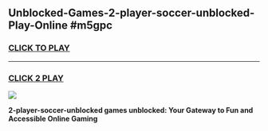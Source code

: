 
## Unblocked-Games-2-player-soccer-unblocked-Play-Online #m5gpc
<h3>
<a href="https://news.freeplayer.one?title=2-player-soccer-unblocked&ref=3">CLICK TO PLAY</a></h3>
<hr>

<h3>
<a href="https://news.freeplayer.one?title=2-player-soccer-unblocked&ref=3">CLICK 2 PLAY</a>
  
</h3>

<a href="https://news.freeplayer.one?title=2-player-soccer-unblocked&ref=3"><img src="https://clearcache.store/games.png"></a>


**2-player-soccer-unblocked games unblocked: Your Gateway to Fun and Accessible Online Gaming**
